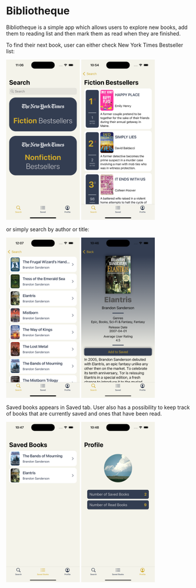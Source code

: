 # Bibliotheque
Bibliotheque is a simple app which allows users to explore new books, add them to reading list and then mark them as read when they are finished.

To find their next book, user can either check New York Times Bestseller list:

<img src="screenshots/search-screen.png" width=200> <img src="screenshots/bestsellers-list.png" width=200> 

or simply search by author or title:

<img src="screenshots/search-results.png" width=200> <img src="screenshots/detail-screen.png" width=200>

Saved books appears in Saved tab. User also has a possibility to keep track of books that are currently saved and ones that have been read.

<img src="screenshots/saved-books.png" width=200> <img src="screenshots/profile.png" width=200>
